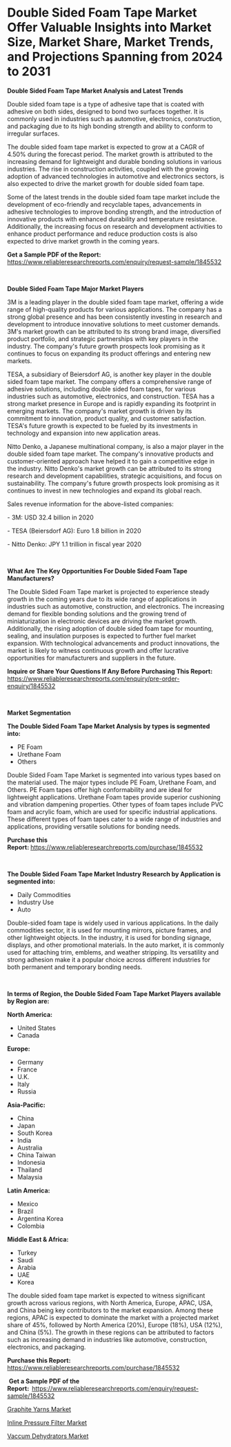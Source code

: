 <p><h1>Double Sided Foam Tape Market Offer Valuable Insights into Market Size, Market Share, Market Trends, and Projections Spanning from 2024 to 2031</h1></p><p><strong>Double Sided Foam Tape Market Analysis and Latest Trends</strong></p>
<p><p>Double sided foam tape is a type of adhesive tape that is coated with adhesive on both sides, designed to bond two surfaces together. It is commonly used in industries such as automotive, electronics, construction, and packaging due to its high bonding strength and ability to conform to irregular surfaces.</p><p>The double sided foam tape market is expected to grow at a CAGR of 4.50% during the forecast period. The market growth is attributed to the increasing demand for lightweight and durable bonding solutions in various industries. The rise in construction activities, coupled with the growing adoption of advanced technologies in automotive and electronics sectors, is also expected to drive the market growth for double sided foam tape.</p><p>Some of the latest trends in the double sided foam tape market include the development of eco-friendly and recyclable tapes, advancements in adhesive technologies to improve bonding strength, and the introduction of innovative products with enhanced durability and temperature resistance. Additionally, the increasing focus on research and development activities to enhance product performance and reduce production costs is also expected to drive market growth in the coming years.</p></p>
<p><strong>Get a Sample PDF of the Report:&nbsp;</strong> <a href="https://www.reliableresearchreports.com/enquiry/request-sample/1845532">https://www.reliableresearchreports.com/enquiry/request-sample/1845532</a></p>
<p>&nbsp;</p>
<p><strong>Double Sided Foam Tape Major Market Players</strong></p>
<p><p>3M is a leading player in the double sided foam tape market, offering a wide range of high-quality products for various applications. The company has a strong global presence and has been consistently investing in research and development to introduce innovative solutions to meet customer demands. 3M's market growth can be attributed to its strong brand image, diversified product portfolio, and strategic partnerships with key players in the industry. The company's future growth prospects look promising as it continues to focus on expanding its product offerings and entering new markets.</p><p>TESA, a subsidiary of Beiersdorf AG, is another key player in the double sided foam tape market. The company offers a comprehensive range of adhesive solutions, including double sided foam tapes, for various industries such as automotive, electronics, and construction. TESA has a strong market presence in Europe and is rapidly expanding its footprint in emerging markets. The company's market growth is driven by its commitment to innovation, product quality, and customer satisfaction. TESA's future growth is expected to be fueled by its investments in technology and expansion into new application areas.</p><p>Nitto Denko, a Japanese multinational company, is also a major player in the double sided foam tape market. The company's innovative products and customer-oriented approach have helped it to gain a competitive edge in the industry. Nitto Denko's market growth can be attributed to its strong research and development capabilities, strategic acquisitions, and focus on sustainability. The company's future growth prospects look promising as it continues to invest in new technologies and expand its global reach.</p><p>Sales revenue information for the above-listed companies:</p><p>- 3M: USD 32.4 billion in 2020</p><p>- TESA (Beiersdorf AG): Euro 1.8 billion in 2020</p><p>- Nitto Denko: JPY 1.1 trillion in fiscal year 2020</p></p>
<p>&nbsp;</p>
<p><strong>What Are The Key Opportunities For Double Sided Foam Tape Manufacturers?</strong></p>
<p><p>The Double Sided Foam Tape market is projected to experience steady growth in the coming years due to its wide range of applications in industries such as automotive, construction, and electronics. The increasing demand for flexible bonding solutions and the growing trend of miniaturization in electronic devices are driving the market growth. Additionally, the rising adoption of double sided foam tape for mounting, sealing, and insulation purposes is expected to further fuel market expansion. With technological advancements and product innovations, the market is likely to witness continuous growth and offer lucrative opportunities for manufacturers and suppliers in the future.</p></p>
<p><strong>Inquire or Share Your Questions If Any Before Purchasing This Report:</strong> <a href="https://www.reliableresearchreports.com/enquiry/pre-order-enquiry/1845532">https://www.reliableresearchreports.com/enquiry/pre-order-enquiry/1845532</a></p>
<p>&nbsp;</p>
<p><strong>Market Segmentation</strong></p>
<p><strong>The Double Sided Foam Tape Market Analysis by types is segmented into:</strong></p>
<p><ul><li>PE Foam</li><li>Urethane Foam</li><li>Others</li></ul></p>
<p><p>Double Sided Foam Tape Market is segmented into various types based on the material used. The major types include PE Foam, Urethane Foam, and Others. PE Foam tapes offer high conformability and are ideal for lightweight applications. Urethane Foam tapes provide superior cushioning and vibration dampening properties. Other types of foam tapes include PVC foam and acrylic foam, which are used for specific industrial applications. These different types of foam tapes cater to a wide range of industries and applications, providing versatile solutions for bonding needs.</p></p>
<p><strong>Purchase this Report:&nbsp;</strong><a href="https://www.reliableresearchreports.com/purchase/1845532">https://www.reliableresearchreports.com/purchase/1845532</a></p>
<p>&nbsp;</p>
<p><strong>The Double Sided Foam Tape Market Industry Research by Application is segmented into:</strong></p>
<p><ul><li>Daily Commodities</li><li>Industry Use</li><li>Auto</li></ul></p>
<p><p>Double-sided foam tape is widely used in various applications. In the daily commodities sector, it is used for mounting mirrors, picture frames, and other lightweight objects. In the industry, it is used for bonding signage, displays, and other promotional materials. In the auto market, it is commonly used for attaching trim, emblems, and weather stripping. Its versatility and strong adhesion make it a popular choice across different industries for both permanent and temporary bonding needs.</p></p>
<p>&nbsp;</p>
<p><strong>In terms of Region, the Double Sided Foam Tape Market Players available by Region are:</strong></p>
<p>
    <p> <strong> North America: </strong>
        <ul>
            <li>United States</li>
            <li>Canada</li>
        </ul>
        </p> 
    <p> <strong> Europe: </strong>
        <ul>
            <li>Germany</li>
            <li>France</li>
            <li>U.K.</li>
            <li>Italy</li>
            <li>Russia</li>
        </ul>
        </p> 
    <p> <strong> Asia-Pacific: </strong>
        <ul>
            <li>China</li>
            <li>Japan</li>
            <li>South Korea</li>
            <li>India</li>
            <li>Australia</li>
            <li>China Taiwan</li>
            <li>Indonesia</li>
            <li>Thailand</li>
            <li>Malaysia</li>
        </ul>
        </p> 
    <p> <strong> Latin America: </strong>
        <ul>
            <li>Mexico</li>
            <li>Brazil</li>
            <li>Argentina Korea</li>
            <li>Colombia</li>
        </ul>
        </p> 
    <p> <strong> Middle East & Africa: </strong>
        <ul>
            <li>Turkey</li>
            <li>Saudi</li>
            <li>Arabia</li>
            <li>UAE</li>
            <li>Korea</li>
        </ul>
    </p>
    </p>
<p><p>The double sided foam tape market is expected to witness significant growth across various regions, with North America, Europe, APAC, USA, and China being key contributors to the market expansion. Among these regions, APAC is expected to dominate the market with a projected market share of 45%, followed by North America (20%), Europe (18%), USA (12%), and China (5%). The growth in these regions can be attributed to factors such as increasing demand in industries like automotive, construction, electronics, and packaging.</p></p>
<p><strong>Purchase this Report: </strong><a href="https://www.reliableresearchreports.com/purchase/1845532">https://www.reliableresearchreports.com/purchase/1845532</a></p>
<p>&nbsp;<strong>Get a Sample PDF of the Report:&nbsp;&nbsp;</strong><a href="https://www.reliableresearchreports.com/enquiry/request-sample/1845532">https://www.reliableresearchreports.com/enquiry/request-sample/1845532</a></p>
<p><strong></strong></p>
<p><p><a href="https://view.publitas.com/reportprime-1/decoding-the-graphite-yarns-market-a-deep-dive-into-the-latest-market-trends-market-segmentation-and-competitive-analysis/">Graphite Yarns Market</a></p><p><a href="https://view.publitas.com/reportprime-1/inline-pressure-filter-market-challenges-opportunities-and-growth-drivers-and-major-market-players-forecasted-for-period-from-2023-2030/">Inline Pressure Filter Market</a></p><p><a href="https://view.publitas.com/reportprime-1/vaccum-dehydrators-market-research-report-the-key-to-successful-business-strategy-forecasted-for-period-from-2023-2030/">Vaccum Dehydrators Market</a></p></p>